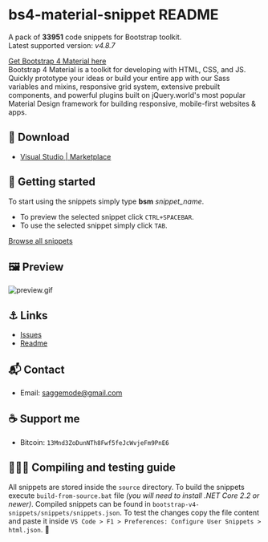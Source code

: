 # bs4-material-snippet README


A pack of **33951** code snippets for Bootstrap toolkit.  
Latest supported version: *v4.8.7*

[Get Bootstrap 4 Material here](https://mdbootstrap.com/)  
Bootstrap 4 Material is a toolkit for developing with HTML, CSS, and JS. Quickly prototype your ideas or build your entire app with our Sass variables and mixins, responsive grid system, extensive prebuilt components, and powerful plugins built on jQuery.world's most popular Material Design framework for building responsive, mobile-first websites & apps. 

## 🔗 Download

* [Visual Studio | Marketplace](https://marketplace.visualstudio.com/)

## 🏁 Getting started

To start using the snippets simply type **bsm** *snippet_name*. 

* To preview the selected snippet click `CTRL+SPACEBAR`.  
* To use the selected snippet simply click `TAB`.

[Browse all snippets](https://github.com/saggemode/bootstrap-v4-material-snippet/blob/master/bootstrap%204%20material)

## 🖼️ Preview

![preview.gif](https://imgur.com/AxtnUuW.gif)

## ⚓ Links

* [Issues](https://github.com/saggemode/bootstrap-v4-material-snippet/issues)
* [Readme](https://github.com/saggemode/bootstrap-v4-material-snippet/blob/master/README.md)

## 📬 Contact

* Email: [saggemode@gmail.com](https://github.com/saggemode/bootstrap-v4-material-snippet)

## ☕ Support me

* Bitcoin: `13Mnd3ZoDunNTh8Fwf5feJcWvjeFm9PnE6`

## 👨🏻‍💻 Compiling and testing guide

All snippets are stored inside the `source` directory.
To build the snippets execute `build-from-source.bat` file *(you will need to install .NET Core 2.2 or newer)*.
Compiled snippets can be found in `bootstrap-v4-snippets/snippets/snippets.json`.
To test the changes copy the file content and paste it inside `VS Code > F1 > Preferences: Configure User Snippets > html.json`. 🎉